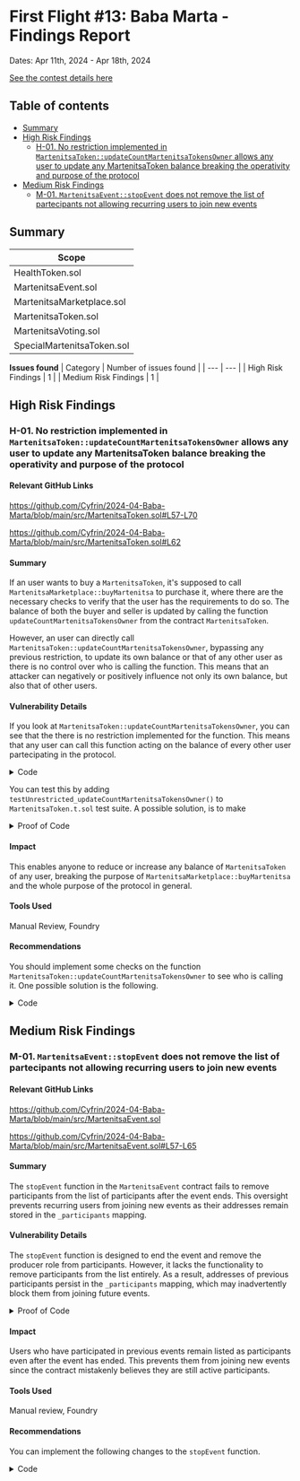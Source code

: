 # First Flight #13: Baba Marta - Findings Report

Dates: Apr 11th, 2024 - Apr 18th, 2024

[See the contest details here](https://www.codehawks.com/contests/cluseb1bf0001s4tjl2rzajup)

## Table of contents
- [Summary](#summary)
- [High Risk Findings](#high-risk-findings)
  - [H-01. No restriction implemented in `MartenitsaToken::updateCountMartenitsaTokensOwner` allows any user to update any MartenitsaToken balance breaking the operativity and purpose of the protocol](#h-01-no-restriction-implemented-in-martenitsatokenupdatecountmartenitsatokensowner-allows-any-user-to-update-any-martenitsatoken-balance-breaking-the-operativity-and-purpose-of-the-protocol)
- [Medium Risk Findings](#medium-risk-findings)
  - [M-01. `MartenitsaEvent::stopEvent` does not remove the list of partecipants not allowing recurring users to join new events](#m-01-martenitsaeventstopevent-does-not-remove-the-list-of-partecipants-not-allowing-recurring-users-to-join-new-events)


## Summary

| Scope |
| --- |
| HealthToken.sol |
| MartenitsaEvent.sol |
| MartenitsaMarketplace.sol |
| MartenitsaToken.sol |
| MartenitsaVoting.sol |
| SpecialMartenitsaToken.sol |

**Issues found**
| Category | Number of issues found |
| --- | --- |
| High Risk Findings | 1 |
| Medium Risk Findings | 1 |


## High Risk Findings

### H-01. No restriction implemented in `MartenitsaToken::updateCountMartenitsaTokensOwner` allows any user to update any MartenitsaToken balance breaking the operativity and purpose of the protocol

#### Relevant GitHub Links
	
https://github.com/Cyfrin/2024-04-Baba-Marta/blob/main/src/MartenitsaToken.sol#L57-L70

https://github.com/Cyfrin/2024-04-Baba-Marta/blob/main/src/MartenitsaToken.sol#L62

#### Summary

If an user wants to buy a `MartenitsaToken`, it's supposed to call `MartenitsaMarketplace::buyMartenitsa` to purchase it, where there are the necessary checks to verify that the user has the requirements to do so. The balance of both the buyer and seller is updated by calling the function `updateCountMartenitsaTokensOwner` from the contract `MartenitsaToken`.

However, an user can directly call `MartenitsaToken::updateCountMartenitsaTokensOwner`, bypassing any previous restriction, to update its own balance or that of any other user as there is no control over who is calling the function. This means that an attacker can negatively or positively influence not only its own balance, but also that of other users.

#### Vulnerability Details

If you look at `MartenitsaToken::updateCountMartenitsaTokensOwner`, you can see that the there is no restriction implemented for the function. This means that any user can call this function acting on the balance of every other user partecipating in the protocol.

<details>
<summary>Code</summary>

```Solidity
@>    function updateCountMartenitsaTokensOwner(address owner, string memory operation) external {
@>      if (keccak256(abi.encodePacked(operation)) == keccak256(abi.encodePacked("add"))) {
            countMartenitsaTokensOwner[owner] += 1;
        } else if (keccak256(abi.encodePacked(operation)) == keccak256(abi.encodePacked("sub"))) {
            countMartenitsaTokensOwner[owner] -= 1;
        } else {
            revert("Wrong operation");
        }
    }
```

</details>

You can test this by adding `testUnrestricted_updateCountMartenitsaTokensOwner()` to `MartenitsaToken.t.sol` test suite. A possible solution, is to make 

<details>
<summary>Proof of Code</summary>

```Solidity
    function testUnrestricted_updateCountMartenitsaTokensOwner() public createMartenitsa {
        address newUser = makeAddr("newUser");
        address evilUser = makeAddr("evilUser");

        vm.startPrank(newUser);
        for (uint256 i = 0; i < 100; i++) {
            martenitsaToken.updateCountMartenitsaTokensOwner(newUser, "add");
        }
        vm.stopPrank();
        assert(martenitsaToken.getCountMartenitsaTokensOwner(newUser) == 100);

        vm.startPrank(evilUser);
        for (uint256 i = 0; i < 100; i++) {
            martenitsaToken.updateCountMartenitsaTokensOwner(newUser, "sub");
        }
        vm.stopPrank();
        assert(martenitsaToken.getCountMartenitsaTokensOwner(newUser) == 0);
    }
```

</details>

#### Impact

This enables anyone to reduce or increase any balance of `MartenitsaToken` of any user, breaking the purpose of `MartenitsaMarketplace::buyMartenitsa` and the whole purpose of the protocol in general.

#### Tools Used

Manual Review, Foundry

#### Recommendations

You should implement some checks on the function `MartenitsaToken::updateCountMartenitsaTokensOwner` to see who is calling it. One possible solution is the following.

<details>
<summary>Code</summary>

```diff
+import {MartenitsaMarketplace} from "./MartenitsaMarketplace.sol";

...

+   MartenitsaMarketplace private _martenitsaMarketplace;

...

+   function setMarketAddress(address martenitsaMarketplace) public onlyOwner {
+       _martenitsaMarketplace = MartenitsaMarketplace(martenitsaMarketplace);
+   }

...

    function updateCountMartenitsaTokensOwner(address owner, string memory operation) external {
+       require(msg.sender == address(_martenitsaMarketplace), "Unable to call this function");
        if (keccak256(abi.encodePacked(operation)) == keccak256(abi.encodePacked("add"))) {
            countMartenitsaTokensOwner[owner] += 1;
        } else if (keccak256(abi.encodePacked(operation)) == keccak256(abi.encodePacked("sub"))) {
            countMartenitsaTokensOwner[owner] -= 1;
        } else {
            revert("Wrong operation");
        }
    }
```

</details>
		
## Medium Risk Findings

### M-01. `MartenitsaEvent::stopEvent` does not remove the list of partecipants not allowing recurring users to join new events

#### Relevant GitHub Links
	
https://github.com/Cyfrin/2024-04-Baba-Marta/blob/main/src/MartenitsaEvent.sol

https://github.com/Cyfrin/2024-04-Baba-Marta/blob/main/src/MartenitsaEvent.sol#L57-L65

#### Summary

The `stopEvent` function in the `MartenitsaEvent` contract fails to remove participants from the list of participants after the event ends. This oversight prevents recurring users from joining new events as their addresses remain stored in the `_participants` mapping.

#### Vulnerability Details

The `stopEvent` function is designed to end the event and remove the producer role from participants. However, it lacks the functionality to remove participants from the list entirely. As a result, addresses of previous participants persist in the `_participants` mapping, which may inadvertently block them from joining future events.

<details>
<summary>Proof of Code</summary>

Add this test to the `MartenitsaEvent.t.sol` test suite.

```Solidity
    function testJoinNewEvent() public eligibleForReward {
        martenitsaEvent.startEvent(1 days);

        vm.startPrank(bob);
        marketplace.collectReward();
        healthToken.approve(address(martenitsaEvent), 10 ** 18);
        martenitsaEvent.joinEvent();
        vm.stopPrank();

        vm.warp(block.timestamp + 1 days + 1);
        martenitsaEvent.stopEvent();

        //start a new event
        martenitsaEvent.startEvent(1 days);

        vm.startPrank(bob);
        marketplace.collectReward();
        healthToken.approve(address(martenitsaEvent), 10 ** 18);
        vm.expectRevert(bytes("You have already joined the event"));
        martenitsaEvent.joinEvent();
        vm.stopPrank();
    }
```

</details>

#### Impact

Users who have participated in previous events remain listed as participants even after the event has ended. This prevents them from joining new events since the contract mistakenly believes they are still active participants.

#### Tools Used

Manual review, Foundry

#### Recommendations

You can implement the following changes to the `stopEvent` function.

<details>

<summary>Code</summary>

```diff
    /**
     * @notice Function to remove the producer role of the participants after the event is ended.
     */
    function stopEvent() external onlyOwner {
        require(block.timestamp >= eventEndTime, "Event is not ended");
        for (uint256 i = 0; i < participants.length; i++) {
            isProducer[participants[i]] = false;
+          _participants[participants[i]] = false;
        }
    }
```

</details>
